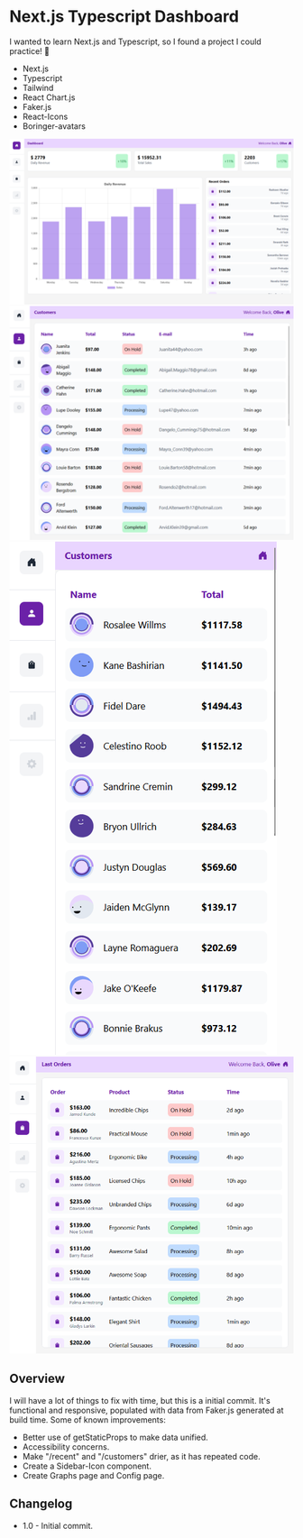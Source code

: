 # Next.js Typescript Dashboard

I wanted to learn Next.js and Typescript, so I found a project I could practice! 🎉

-   Next.js
-   Typescript
-   Tailwind
-   React Chart.js
-   Faker.js
-   React-Icons
-   Boringer-avatars

![](<./public/thumb (3).png>)
![](<./public/thumb (4).png>)
![](<./public/thumb (2).png>)
![](<./public/thumb (1).png>)

## Overview

I will have a lot of things to fix with time, but this is a initial commit. It's functional and responsive, populated with data from Faker.js generated at build time. Some of known improvements:

-   Better use of getStaticProps to make data unified.
-   Accessibility concerns.
-   Make "/recent" and "/customers" drier, as it has repeated code.
-   Create a Sidebar-Icon component.
-   Create Graphs page and Config page.

## Changelog

-   1.0 - Initial commit.
